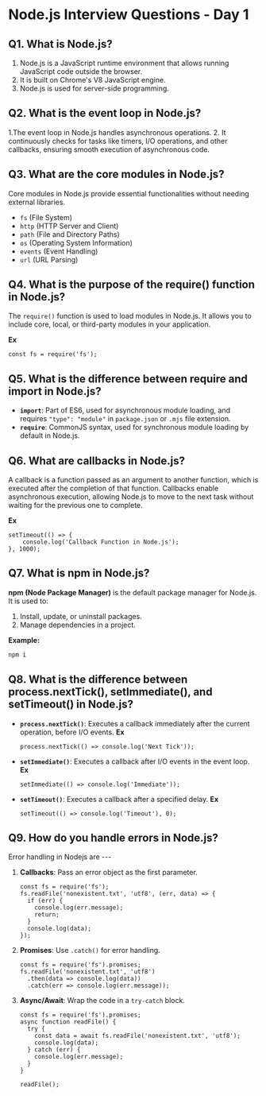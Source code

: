 # Node.js Interview Questions - Day 1

## Q1. What is Node.js?
1. Node.js is a JavaScript runtime environment that allows running JavaScript code outside the browser.
2. It is built on Chrome's V8 JavaScript engine.
3. Node.js is used for server-side programming.

## Q2. What is the event loop in Node.js?
1.The event loop in Node.js handles asynchronous operations. 
2. It continuously checks for tasks like timers, I/O operations, and other callbacks, ensuring smooth execution of asynchronous code.

## Q3. What are the core modules in Node.js?
Core modules in Node.js provide essential functionalities without needing external libraries.
- `fs` (File System)
- `http` (HTTP Server and Client)
- `path` (File and Directory Paths)
- `os` (Operating System Information)
- `events` (Event Handling)
- `url` (URL Parsing)

## Q4. What is the purpose of the require() function in Node.js?
The `require()` function is used to load modules in Node.js. It allows you to include core, local, or third-party modules in your application.

**Ex**
```
const fs = require('fs');
```

## Q5. What is the difference between require and import in Node.js?
- **`import`**: Part of ES6, used for asynchronous module loading, and requires `"type": "module"` in `package.json` or `.mjs` file extension.
- **`require`**: CommonJS syntax, used for synchronous module loading by default in Node.js.

## Q6. What are callbacks in Node.js?
A callback is a function passed as an argument to another function, which is executed after the completion of that function. Callbacks enable asynchronous execution, allowing Node.js to move to the next task without waiting for the previous one to complete.

**Ex**
```
setTimeout(() => {
    console.log('Callback Function in Node.js');
}, 1000);
```

## Q7. What is npm in Node.js?
**npm (Node Package Manager)** is the default package manager for Node.js. It is used to:
1. Install, update, or uninstall packages.
2. Manage dependencies in a project.

**Example:**
```bash
npm i 
```

## Q8. What is the difference between process.nextTick(), setImmediate(), and setTimeout() in Node.js?
- **`process.nextTick()`**: Executes a callback immediately after the current operation, before I/O events.
  **Ex**
  ```
  process.nextTick(() => console.log('Next Tick'));
  ```

- **`setImmediate()`**: Executes a callback after I/O events in the event loop.
  **Ex**
  ```
  setImmediate(() => console.log('Immediate'));
  ```

- **`setTimeout()`**: Executes a callback after a specified delay.
  **Ex**
  ```
  setTimeout(() => console.log('Timeout'), 0);
  ```

## Q9. How do you handle errors in Node.js?
Error handling in Nodejs are ---

1. **Callbacks**: Pass an error object as the first parameter.
   ```
   const fs = require('fs');
   fs.readFile('nonexistent.txt', 'utf8', (err, data) => {
     if (err) {
       console.log(err.message);
       return;
     }
     console.log(data);
   });
   ```

2. **Promises**: Use `.catch()` for error handling.
   ```
   const fs = require('fs').promises;
   fs.readFile('nonexistent.txt', 'utf8')
     .then(data => console.log(data))
     .catch(err => console.log(err.message));
   ```

3. **Async/Await**: Wrap the code in a `try-catch` block.
   ```
   const fs = require('fs').promises;
   async function readFile() {
     try {
       const data = await fs.readFile('nonexistent.txt', 'utf8');
       console.log(data);
     } catch (err) {
       console.log(err.message);
     }
   }

   readFile();
   ```
